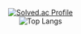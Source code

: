 

<!--
### Hi there 👋
**yuyunjae/yuyunjae** is a ✨ _special_ ✨ repository because its `README.md` (this file) appears on your GitHub profile.

Here are some ideas to get you started:

- 🔭 I’m currently working on ...
- 🌱 I’m currently learning ...
- 👯 I’m looking to collaborate on ...
- 🤔 I’m looking for help with ...
- 💬 Ask me about ...
- 📫 How to reach me: ...
- 😄 Pronouns: ...
- ⚡ Fun fact: ...
-->
<div align=center>
  
[![Solved.ac Profile](http://mazassumnida.wtf/api/v2/generate_badge?boj=yuyunjae03)](https://solved.ac/yuyunjae03/)
<br>
![Top Langs](https://github-readme-stats.vercel.app/api/top-langs/?username=yuyunjae)


<div>

